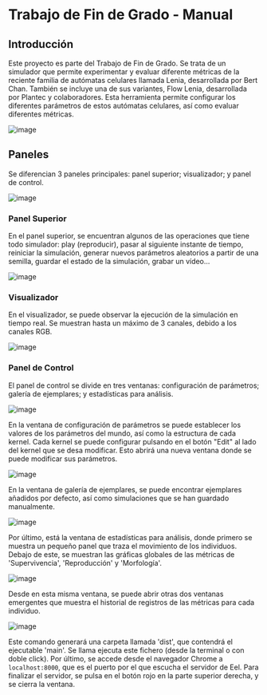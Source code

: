 # Trabajo de Fin de Grado - Manual

## Introducción

Este proyecto es parte del Trabajo de Fin de Grado. Se trata de un simulador que permite experimentar y evaluar diferente métricas de la 
reciente familia de autómatas celulares llamada Lenia, desarrollada por Bert Chan. También se incluye una de sus variantes, Flow Lenia, 
desarrollada por Plantec y colaboradores. Esta herramienta permite configurar los diferentes parámetros de estos autómatas celulares, 
así como evaluar diferentes métricas.

![image](https://github.com/G10on/LeniaPlus-Framework-Final-Project/assets/91230270/65c6adba-8ee6-459e-a1e9-a6e1706f1560)

## Paneles

Se diferencian 3 paneles principales: panel superior; visualizador; y panel de control. 

![image](https://github.com/G10on/LeniaPlus-Framework-Final-Project/assets/91230270/df759749-d478-4b82-a7c1-d5f3b6d7a4fb)

### Panel Superior

En el panel superior, se encuentran algunos de las operaciones que tiene todo simulador: play (reproducir), pasar al siguiente instante de tiempo, 
reiniciar la simulación, generar nuevos parámetros aleatorios a partir de una semilla, guardar el estado de la simulación, grabar un vídeo...

![image](https://github.com/G10on/LeniaPlus-Framework-Final-Project/assets/91230270/038aa992-0353-4909-987a-6a18b607d11e)

### Visualizador

En el visualizador, se puede observar la ejecución de la simulación en tiempo real. Se muestran hasta un máximo de 3 canales, debido a los canales RGB.

![image](https://github.com/G10on/LeniaPlus-Framework-Final-Project/assets/91230270/0588ff41-6510-4a8e-9ef7-90defbc7c3cc)

### Panel de Control

El panel de control se divide en tres ventanas: configuración de parámetros; galería de ejemplares; y estadísticas para análisis.

![image](https://github.com/G10on/LeniaPlus-Framework-Final-Project/assets/91230270/4cea1c6b-ebcf-4b41-b422-db1b8e2b4c46)

En la ventana de configuración de parámetros se puede establecer los valores de los parámetros del mundo, así como la estructura de cada kernel.
Cada kernel se puede configurar pulsando en el botón "Edit" al lado del kernel que se desa modificar. Esto abrirá una nueva ventana donde se puede 
modificar sus parámetros.

![image](https://github.com/G10on/LeniaPlus-Framework-Final-Project/assets/91230270/597c9d80-dd14-4b39-b434-8479e5637b47)

En la ventana de galería de ejemplares, se puede encontrar ejemplares añadidos por defecto, así como simulaciones que se han guardado manualmente.

![image](https://github.com/G10on/LeniaPlus-Framework-Final-Project/assets/91230270/b1104b9e-2c99-4b18-9ed8-f88fd0bb0522)

Por último, está la ventana de estadísticas para análisis, donde primero se muestra un pequeño panel que traza el movimiento de los individuos.
Debajo de este, se muestran las gráficas globales de las métricas de 'Supervivencia', 'Reproducción' y 'Morfología'.

![image](https://github.com/G10on/LeniaPlus-Framework-Final-Project/assets/91230270/485dbf6f-a769-4f56-8adf-3b224e227247)

Desde en esta misma ventana, se puede abrir otras dos ventanas emergentes que muestra el historial de registros de las métricas para cada individuo.

![image](https://github.com/G10on/LeniaPlus-Framework-Final-Project/assets/91230270/fa4bc145-175c-48ef-baea-d0b06c6d778a)




Este comando generará una carpeta llamada 'dist', que contendrá el ejecutable 'main'. Se llama ejecuta este fichero (desde la terminal o con doble click). Por último, se accede desde el navegador Chrome a `localhost:8000`, que es el puerto por el que escucha el servidor de Eel. Para finalizar el servidor, se pulsa en el botón rojo en la parte superior derecha, y se cierra la ventana.
